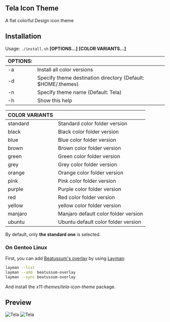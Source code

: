 ## Tela Icon Theme

A flat colorful Design icon theme

## Installation

Usage:  `./install.sh`  **[OPTIONS...]** **[COLOR VARIANTS...]**

|  OPTIONS: |                                                              |
|:----------|:-------------------------------------------------------------|
| -a        | Install all color versions                                   |
| -d        | Specify theme destination directory (Default: $HOME/.themes) |
| -n        | Specify theme name (Default: Tela)                           |
| -h        | Show this help                                               |

|  COLOR VARIANTS |                                       |
|:----------------|:--------------------------------------|
| standard        | Standard color folder version         |
| black           | Black color folder version            |
| blue            | Blue color folder version             |
| brown           | Brown color folder version            |
| green           | Green color folder version            |
| grey            | Grey color folder version             |
| orange          | Orange color folder version           |
| pink            | Pink color folder version             |
| purple          | Purple color folder version           |
| red             | Red color folder version              |
| yellow          | yellow color folder version           |
| manjaro         | Manjaro default color folder version  |
| ubuntu          | Ubuntu default color folder version   |

By default, only **the standard one** is selected.

### On Gentoo Linux

First, you can add [Beatussum's overlay](https://github.com/beatussum/beatussum-overlay) by using [Layman](https://wiki.gentoo.org/wiki/Layman):

```bash
layman --list
layman --add  beatussum-overlay
layman --sync beatussum-overlay
```

And install the _x11-themes/tela-icon-theme_ package.

## Preview
![Tela](../master/tela-dark.png)
![Tela](../master/tela-light.png)
